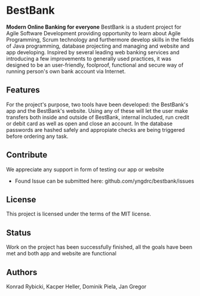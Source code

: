 # BestBank
**Modern Online Banking for everyone**
BestBank is a student project for Agile Software Development providing opportunity to learn about Agile Programming, Scrum technology and furthermore develop skills in the fields of Java programming, database projecting and managing and website and app developing. Inspired by several leading web banking services and introducing a few improvements to generally used practices, it was designed to be an user-friendly, foolproof, functional and secure way of running person's own bank account via Internet.

## Features
For the project's purpose, two tools have been developed: the BestBank's app and the BestBank's website.
Using any of these will let the user make transfers both inside and outside of BestBank, internal included, run credit or debit card as well as open and close an account. 
In the database passwords are hashed safely and appropiate checks are being triggered before ordering any task.

## Contribute
We appreciate any support in form of testing our app or website
* Found Issue can be submitted here: github.com/yngdrc/bestbank/issues

## License 
This project is licensed under the terms of the MIT license.

## Status
Work on the project has been successfully finished, all the goals have been met and both app and website are functional

## Authors
Konrad Rybicki, Kacper Heller, Dominik Piela, Jan Gregor
